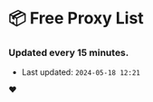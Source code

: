 # :package: Free Proxy List
### Updated every 15 minutes.

- Last updated: `2024-05-18 12:21`

:heart:
